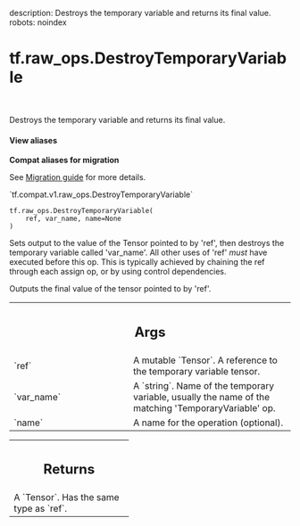 description: Destroys the temporary variable and returns its final value.
robots: noindex

# tf.raw_ops.DestroyTemporaryVariable

<!-- Insert buttons and diff -->

<table class="tfo-notebook-buttons tfo-api nocontent" align="left">

</table>



Destroys the temporary variable and returns its final value.

<section class="expandable">
  <h4 class="showalways">View aliases</h4>
  <p>
<b>Compat aliases for migration</b>
<p>See
<a href="https://www.tensorflow.org/guide/migrate">Migration guide</a> for
more details.</p>
<p>`tf.compat.v1.raw_ops.DestroyTemporaryVariable`</p>
</p>
</section>

<pre class="devsite-click-to-copy prettyprint lang-py tfo-signature-link">
<code>tf.raw_ops.DestroyTemporaryVariable(
    ref, var_name, name=None
)
</code></pre>



<!-- Placeholder for "Used in" -->

Sets output to the value of the Tensor pointed to by 'ref', then destroys
the temporary variable called 'var_name'.
All other uses of 'ref' *must* have executed before this op.
This is typically achieved by chaining the ref through each assign op, or by
using control dependencies.

Outputs the final value of the tensor pointed to by 'ref'.

<!-- Tabular view -->
 <table class="responsive fixed orange">
<colgroup><col width="214px"><col></colgroup>
<tr><th colspan="2"><h2 class="add-link">Args</h2></th></tr>

<tr>
<td>
`ref`
</td>
<td>
A mutable `Tensor`. A reference to the temporary variable tensor.
</td>
</tr><tr>
<td>
`var_name`
</td>
<td>
A `string`.
Name of the temporary variable, usually the name of the matching
'TemporaryVariable' op.
</td>
</tr><tr>
<td>
`name`
</td>
<td>
A name for the operation (optional).
</td>
</tr>
</table>



<!-- Tabular view -->
 <table class="responsive fixed orange">
<colgroup><col width="214px"><col></colgroup>
<tr><th colspan="2"><h2 class="add-link">Returns</h2></th></tr>
<tr class="alt">
<td colspan="2">
A `Tensor`. Has the same type as `ref`.
</td>
</tr>

</table>

